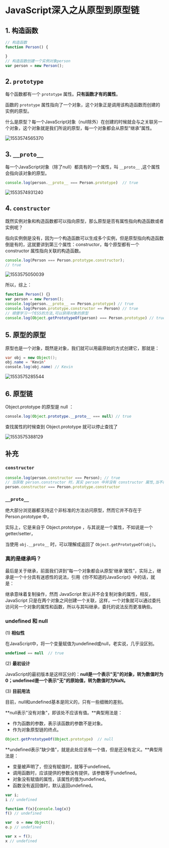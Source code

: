 # JavaScript深入之从原型到原型链

## 1. 构造函数

```javascript
// 构造函数
function Person() {

}
// 构造函数创建一个实例对象person
var person = new Person();
```

## 2. `prototype`

每个函数都有一个 `prototype` 属性。**只有函数才有的属性**。

函数的 `prototype` 属性指向了一个对象，这个对象正是调用该构造函数而创建的实例的原型。

什么是原型？每一个JavaScript对象（null除外）在创建的时候就会与之关联另一个对象，这个对象就是我们所说的原型，每一个对象都会从原型“继承”属性。

![1553574565370](F:\self_study\JavaScript_study\Advanced_JavaScript\1553574565370.png)

## 3. `__proto__`

每一个JavaScript对象（除了null）都具有的一个属性，叫 `__proto__` ,这个属性会指向该对象的原型。

```javascript
console.log(person.__proto__ === Person.prototype)  // true
```

![1553574931240](F:\self_study\JavaScript_study\Advanced_JavaScript\1553574931240.png)

## 4. `constructor`

既然实例对象和构造函数都可以指向原型，那么原型是否有属性指向构造函数或者实例呢？

指向实例倒是没有，因为一个构造函数可以生成多个实例，但是原型指向构造函数倒是有的，这就要讲到第三个属性：constructor，每个原型都有一个 constructor 属性指向关联的构造函数。

```javascript
console.log(Person === Person.prototype.constructor);
// true
```

![1553575050039](F:\self_study\JavaScript_study\Advanced_JavaScript\1553575050039.png)

所以，综上：

```javascript
function Person() {}
var person = new Person();
console.log(person.__proto__ == Person.prototype) // true
console.log(Person.prototype.constructor == Person) // true
// 顺便学习一个ES5的方法,可以获得对象的原型
console.log(Object.getPrototypeOf(person) === Person.prototype) // true
```

## 5. 原型的原型

原型也是一个对象，既然是对象，我们就可以用最原始的方式创建它，那就是：

```java
var obj = new Object();
obj.name = 'Kevin'
console.log(obj.name) // Kevin
```

![1553575285544](F:\self_study\JavaScript_study\Advanced_JavaScript\1553575285544.png)

## 6. 原型链

Object.prototype 的原型是 null ：

```java
console.log(Object.prototype.__proto__ === null) // true
```

查找属性的时候查到 Object.prototype 就可以停止查找了

![1553575388129](F:\self_study\JavaScript_study\Advanced_JavaScript\1553575388129.png)

## 补充

### `constructor`

```javascript
console.log(person.constructor === Person); // true
// 当获取 person.constructor 时，其实 person 中并没有 constructor 属性,当不能读取到constructor 属性时，会从 person 的原型也就是 Person.prototype 中读取，正好原型中有该属性，所以：
person.constructor === Person.prototype.constructor
```

### `__proto__`

绝大部分浏览器都支持这个非标准的方法访问原型，然而它并不存在于 Person.prototype 中，

实际上，它是来自于 Object.prototype ，与其说是一个属性，不如说是一个 getter/setter，

当使用 `obj.__proto__` 时，可以理解成返回了 `Object.getPrototypeOf(obj)`。

### 真的是继承吗？

最后是关于继承，前面我们讲到“每一个对象都会从原型‘继承’属性”，实际上，继承是一个十分具有迷惑性的说法，引用《你不知道的JavaScript》中的话，就是：

继承意味着复制操作，然而 JavaScript 默认并不会复制对象的属性，相反，JavaScript 只是在两个对象之间创建一个关联，这样，一个对象就可以通过委托访问另一个对象的属性和函数，所以与其叫继承，委托的说法反而更准确些。

### undefined 和 null

(1) **相似性**

在JavaScript中，将一个变量赋值为undefined或null，老实说，几乎没区别。

```javascript
undefined == null  // true
```

(2) **最初设计**

JavaScript的最初版本是这样区分的：**null是一个表示"无"的对象，转为数值时为0；undefined是一个表示"无"的原始值，转为数值时为NaN。**

(3) **目前用法**

目前，null和undefined基本是同义的，只有一些细微的差别。

**null表示"没有对象"，即该处不应该有值。**典型用法是：

- 作为函数的参数，表示该函数的参数不是对象。
- 作为对象原型链的终点。

```javascript
Object.getPrototypeOf(Object.prototype)  // null
```

**undefined表示"缺少值"，就是此处应该有一个值，但是还没有定义。**典型用法是：

- 变量被声明了，但没有赋值时，就等于undefined。
- 调用函数时，应该提供的参数没有提供，该参数等于undefined。
- 对象没有赋值的属性，该属性的值为undefined。
- 函数没有返回值时，默认返回undefined。

```javascript
var i;
i // undefined

function f(x){console.log(x)}
f() // undefined

var  o = new Object();
o.p // undefined

var x = f();
x // undefined
```
